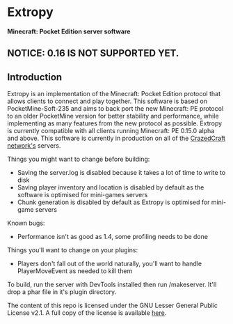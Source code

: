 Extropy
===================
__Minecraft: Pocket Edition server software__

## NOTICE: 0.16 IS NOT SUPPORTED YET.

Introduction
-------------

Extropy is an implementation of the Minecraft: Pocket Edition protocol that allows clients to connect and play
together. This software is based on PocketMine-Soft-235 and aims to back port the new Minecraft: PE protocol
to an older PocketMine version for better stability and performance, while implementing as many features from the new
protocol as possible. Extropy is currently compatible with all clients running Minecraft: PE 0.15.0 alpha and above.
This software is currently in production on all of the [CrazedCraft network's](https://twitter.com/CrazedCraft) servers.

Things you might want to change before building:
  - Saving the server.log is disabled because it takes a lot of time to write to disk
  - Saving player inventory and location is disabled by default as the software is optimised for mini-games servers
  - Chunk generation is disabled by default as Extropy is optimised for mini-game servers

Known bugs:
   - Performance isn't as good as 1.4, some profiling needs to be done

Things you'll want to change on your plugins:
   - Players don't fall out of the world naturally, you'll want to handle PlayerMoveEvent as needed to kill them

To build, run the server with DevTools installed then run /makeserver. It'll drop a phar file in it's plugin directory.

The content of this repo is licensed under the GNU Lesser General Public License v2.1. A full copy of the license is
available [here](LICENSE).